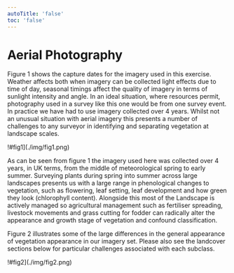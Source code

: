 ```yaml
---
autoTitle: 'false'
toc: 'false'
---
```


# Aerial Photography

Figure 1 shows the capture dates for the imagery used in this exercise. Weather affects both when imagery can be collected light effects due to time of day, seasonal timings affect the quality of imagery in terms of sunlight intensity and angle. In an ideal situation, where resources permit, photography used in a survey like this one would be from one survey event. In practice we have had to use imagery collected over 4 years. Whilst not an unusual situation with aerial imagery this presents a number of challenges to any surveyor in identifying and separating vegetation at landscape scales. 

!#fig1](./img/fig1.png)

As can be seen from figure 1 the imagery used here was collected over 4 years, in UK terms, from the middle of meteorological spring to early summer. Surveying plants during spring into summer across large landscapes presents us with a large range in phenological changes to vegetation, such as flowering, leaf setting, leaf development and how green they look (chlorophyll content). Alongside this most of the Landscape is actively managed so agricultural management such as fertiliser spreading, livestock movements and grass cutting for fodder can radically alter the appearance and growth stage of vegetation and confound classification. 

Figure 2 illustrates some of the large differences in the general appearance of vegetation appearance in our imagery set. Please also see the landcover sections below for particular challenges associated with each subclass.

!#fig2](./img/fig2.png)